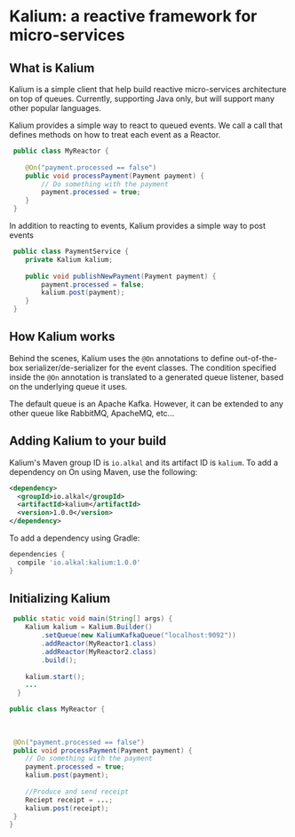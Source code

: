 # Kalium: a reactive framework for micro-services

## What is Kalium
Kalium is a simple client that help build reactive micro-services architecture on top of queues.
Currently, supporting Java only, but will support many other popular languages.

Kalium provides a simple way to react to queued events. We call a call that defines methods on how to treat each event as a Reactor. 

``` java
 public class MyReactor {
    
    @On("payment.processed == false")
    public void processPayment(Payment payment) {
        // Do something with the payment
        payment.processed = true;
    }
 }
```

In addition to reacting to events, Kalium provides a simple way to post events
``` java
 public class PaymentService {
    private Kalium kalium;    
    
    public void publishNewPayment(Payment payment) {
        payment.processed = false;
        kalium.post(payment);
    }
 }
```

## How Kalium works
Behind the scenes, Kalium uses the ```@On``` annotations to define out-of-the-box serializer/de-serializer for the event classes. The condition specified inside the ```@On``` annotation is translated to a generated queue listener,  based on the underlying queue it uses.

The default queue is an Apache Kafka. However, it can be extended to any other queue like RabbitMQ, ApacheMQ, etc...
## Adding Kalium to your build

Kalium's Maven group ID is `io.alkal` and its artifact ID is `kalium`.
To add a dependency on On using Maven, use the following:

```xml
<dependency>
  <groupId>io.alkal</groupId>
  <artifactId>kalium</artifactId>
  <version>1.0.0</version>
</dependency>
```

To add a dependency using Gradle:

```gradle
dependencies {
  compile 'io.alkal:kalium:1.0.0'
}
```

## Initializing Kalium
``` java
 public static void main(String[] args) {
    Kalium kalium = Kalium.Builder()
        .setQueue(new KaliumKafkaQueue("localhost:9092"))
        .addReactor(MyReactor1.class)
        .addReactor(MyReactor2.class)
        .build();
        
    kalium.start();
    ...
  }
```


``` java
public class MyReactor {
 
 
 
 @On("payment.processed == false")
 public void processPayment(Payment payment) {
    // Do something with the payment
    payment.processed = true;
    kalium.post(payment);
    
    //Produce and send receipt
    Reciept receipt = ...;
    kalium.post(receipt);
 }
}
```
